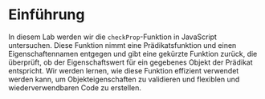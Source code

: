 # Einführung

In diesem Lab werden wir die `checkProp`-Funktion in JavaScript untersuchen. Diese Funktion nimmt eine Prädikatsfunktion und einen Eigenschaftennamen entgegen und gibt eine gekürzte Funktion zurück, die überprüft, ob der Eigenschaftswert für ein gegebenes Objekt der Prädikat entspricht. Wir werden lernen, wie diese Funktion effizient verwendet werden kann, um Objekteigenschaften zu validieren und flexiblen und wiederverwendbaren Code zu erstellen.

